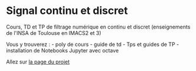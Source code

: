 # Signal continu et discret

Cours, TD et TP de filtrage numérique en continu et discret (enseignements de l'INSA de Toulouse en IMACS2 et 3)

Vous y trouverez :
    - poly de cours
    - guide de td
    - Tps et guides de TP
    - installation de Notebooks Jupyter avec octave


Allez sur [la page du projet](https://balaise31.github.io/Signal/index.html)


